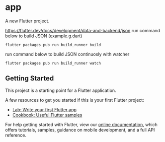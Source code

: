 # app

A new Flutter project.

https://flutter.dev/docs/development/data-and-backend/json
run command below to build JSON (example.g.dart)
```
flutter packages pub run build_runner build
```

run command below to build JSON continuosly with watcher
```
flutter packages pub run build_runner watch 
```
## Getting Started

This project is a starting point for a Flutter application.

A few resources to get you started if this is your first Flutter project:

- [Lab: Write your first Flutter app](https://flutter.io/docs/get-started/codelab)
- [Cookbook: Useful Flutter samples](https://flutter.io/docs/cookbook)

For help getting started with Flutter, view our 
[online documentation](https://flutter.io/docs), which offers tutorials, 
samples, guidance on mobile development, and a full API reference.
